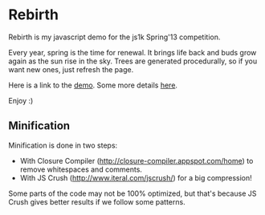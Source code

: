 # Rebirth

Rebirth is my javascript demo for the js1k Spring'13 competition.

Every year, spring is the time for renewal.
It brings life back and buds grow again as the sun rise in the sky.
Trees are generated procedurally, so if you want new ones, just refresh the page.

Here is a link to the [demo](http://js1k.com/2013-spring/demo/1344). Some more details [here](http://js1k.com/2013-spring/details/1344).

Enjoy :)

## Minification

Minification is done in two steps:
* With Closure Compiler (http://closure-compiler.appspot.com/home) to remove whitespaces and comments.
* With JS Crush (http://www.iteral.com/jscrush/) for a big compression!

Some parts of the code may not be 100% optimized, but that's because JS Crush gives better results if we follow some patterns.
